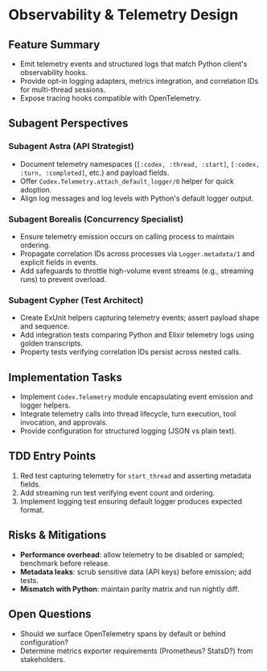 # Observability & Telemetry Design

## Feature Summary
- Emit telemetry events and structured logs that match Python client's observability hooks.
- Provide opt-in logging adapters, metrics integration, and correlation IDs for multi-thread sessions.
- Expose tracing hooks compatible with OpenTelemetry.

## Subagent Perspectives
### Subagent Astra (API Strategist)
- Document telemetry namespaces (`[:codex, :thread, :start]`, `[:codex, :turn, :completed]`, etc.) and payload fields.
- Offer `Codex.Telemetry.attach_default_logger/0` helper for quick adoption.
- Align log messages and log levels with Python's default logger output.

### Subagent Borealis (Concurrency Specialist)
- Ensure telemetry emission occurs on calling process to maintain ordering.
- Propagate correlation IDs across processes via `Logger.metadata/1` and explicit fields in events.
- Add safeguards to throttle high-volume event streams (e.g., streaming runs) to prevent overload.

### Subagent Cypher (Test Architect)
- Create ExUnit helpers capturing telemetry events; assert payload shape and sequence.
- Add integration tests comparing Python and Elixir telemetry logs using golden transcripts.
- Property tests verifying correlation IDs persist across nested calls.

## Implementation Tasks
- Implement `Codex.Telemetry` module encapsulating event emission and logger helpers.
- Integrate telemetry calls into thread lifecycle, turn execution, tool invocation, and approvals.
- Provide configuration for structured logging (JSON vs plain text).

## TDD Entry Points
1. Red test capturing telemetry for `start_thread` and asserting metadata fields.
2. Add streaming run test verifying event count and ordering.
3. Implement logging test ensuring default logger produces expected format.

## Risks & Mitigations
- **Performance overhead**: allow telemetry to be disabled or sampled; benchmark before release.
- **Metadata leaks**: scrub sensitive data (API keys) before emission; add tests.
- **Mismatch with Python**: maintain parity matrix and run nightly diff.

## Open Questions
- Should we surface OpenTelemetry spans by default or behind configuration?
- Determine metrics exporter requirements (Prometheus? StatsD?) from stakeholders.
